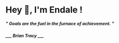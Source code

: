 <h1 title="head"> Hey 👋, I'm Endale !</h1>

**<h5><i>" Goals are the fuel in the furnace of achievement. "</i></h5>**

*<b>___ Brian Tracy ___</b>*
